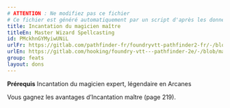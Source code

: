 ```yaml
---
# ATTENTION : Ne modifiez pas ce fichier
# Ce fichier est généré automatiquement par un script d'après les données du module Foundry VTT officiel et de sa traduction
title: Incantation du magicien maître
titleEn: Master Wizard Spellcasting
id: PMckhnGYMyiwUNiL
urlFr: https://gitlab.com/pathfinder-fr/foundryvtt-pathfinder2-fr/-/blob/master/data/feats/PMckhnGYMyiwUNiL.htm
urlEn: https://gitlab.com/hooking/foundry-vtt---pathfinder-2e/-/blob/master/packs/data/feats.db/master-wizard-spellcasting.json
group: feats
layout: dons
---
```

**Prérequis** Incantation du magicien expert, légendaire en Arcanes

Vous gagnez les avantages d’Incantation maître (page 219).


